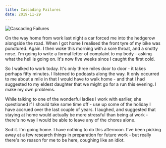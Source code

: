 ```yaml
---
title: Cascading Failures
date: 2019-11-29
---
```


![Cascading Failures](https://source.unsplash.com/0gkw_9fy0eQ/1600x900)

On the way home from work last night a car forced me into the hedgerow alongside the road. When I got home I realised the front tyre of my bike was punctured. Again. I then woke this morning with a sore throat, and a snotty nose. I'm going to write a formal letter of complaint to my body - asking what the hell is going on. It's now five weeks since I caught the first cold.

So I walked to work today. It's only three miles door to door - it takes perhaps fifty minutes. I listened to podcasts along the way. It only occurred to me about a mile in that I would have to walk home - and that I had suggested to my eldest daughter that we might go for a run this evening. I make my own problems.

While talking to one of the wonderful ladies I work with earlier, she questioned if I should take some time off - use up some of the holiday I have accrued over the last couple of years. I laughed, and suggested that staying at home would actually be more stressful than being at work - there's no way I would be able to leave any of the chores alone.

Sod it. I'm going home. I have nothing to do this afternoon. I've been picking away at a few research things in preparation for future work - but really there's no reason for me to be here, coughing like an idiot.
